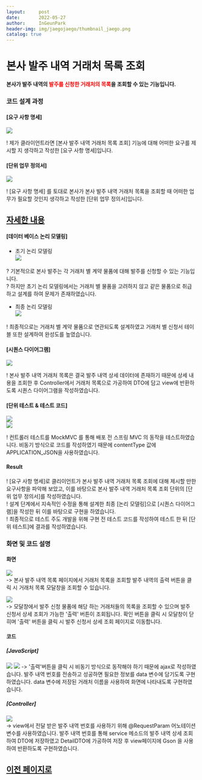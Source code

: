```yaml
---
layout:     post
date:       2022-05-27
author:     InGeunPark
header-img: img/jaegojaego/thumbnail_jaego.png
catalog: true
---
```


# 본사 발주 내역 거래처 목록 조회

<p style="font-weight:bold">본사가 발주 내역의 <font style="color:red;">발주를 신청한 거래처의 목록</font>을 조회할 수 있는 기능입니다.</p>

### 코드 설계 과정

#### [요구 사항 명세]
<img src="../../../../img/jaegojaego/selectCompanyOrderCientList/company-order-client-list_1.png"> <br>

! 제가 클라이언트라면 [본사 발주 내역 거래처 목록 조회] 기능에 대해 어떠한 요구를 제시할 지 생각하고 작성한 [요구 사항 명세]입니다.

#### [단위 업무 정의서] 

<img src="../../../../img/jaegojaego/selectCompanyOrderCientList/company-order-client-list_2.png"> <br>

! [요구 사항 명세] 를 토대로 본사가 본사 발주 내역 거래처 목록을 조회할 때 어떠한 업무가 필요할 것인지 생각하고 작성한 [단위 업무 정의서]입니다.

## [자세한 내용](https://www.notion.so/912b85f8f7f645b6859401cccae0124b)

#### [데이터 베이스 논리 모델링]
- 초기 논리 모델링 <br>
<img src="../../../../img/jaegojaego/companyOrderList/company-order-list_3.png"> <br>

? 기본적으로 본사 발주는 각 거래처 별 계약 물품에 대해 발주를 신청할 수 있는 기능입니다. <br>
? 하지만 초기 논리 모델링에서는 거래처 별 물품을 고려하지 않고 같은 물품으로 취급하고 설계를 하여 문제가 존재하였습니다.

- 최종 논리 모델링 <br>
<img src="../../../../img/jaegojaego/companyOrderList/company-order-list_4.png"> <br>

! 최종적으로는 거래처 별 계약 물품으로 연관되도록 설계하였고 거래처 별 신청서 테이블 또한 설계하여 완성도를 높였습니다.

#### [시퀀스 다이어그램]

<img src="../../../../img/jaegojaego/selectCompanyOrderCientList/company-order-client-list_3.png"><br>

! 본사 발주 내역 거래처 목록은 결국 발주 내역 상세 데이터에 존재하기 때문에 상세 내용을 조회한 후 Controller에서 거래처 목록으로 가공하여 DTO에 담고 view에 반환하도록 시퀀스 다이어그램을 작성하였습니다.

#### [단위 테스트 & 테스트 코드]

<img src="../../../../img/jaegojaego/selectCompanyOrderCientList/company-order-client-list_4.png"> <br>
<img src="../../../../img/jaegojaego/selectCompanyOrderCientList/company-order-client-list_5.png"> <br>

! 컨트롤러 테스트를 MockMVC 를 통해 배포 전 스프링 MVC 의 동작을 테스트하였습니다. 비동기 방식으로 코드를 작성하였기 때문에 contentType 값에 APPLICATION_JSON을 사용하였습니다.

#### Result
! [요구 사항 명세]로 클리이언트가 본사 발주 내역 거래처 목록 조회에 대해 제시할 만한 요구사항을 파악해 보았고, 이를 바탕으로 본사 발주 내역 거래처 목록 조회 단위의  [단위 업무 정의서]를 작성하였습니다.  <br>
! 설계 단계에서 지속적인 수정을 통해 설계한 최종 [논리 모델링]으로  [시퀀스 다이어그램]을 작성한 뒤 이를 바탕으로 구현을 하였습니다. <br>
! 최종적으로 테스트 주도 개발을 위해 구현 전 테스트 코드를 작성하여 테스트 한 뒤 [단위 테스트]에 결과를 작성하였습니다. 

### 화면 및 코드 설명

#### 화면
<img src="../../../../img/jaegojaego/selectCompanyOrderCientList/company-order-client-list_6.png"> <br>
-> 본사 발주 내역 목록 페이지에서 거래처 목록을 조회할 발주 내역의 출력 버튼을 클릭 시 거래처 목록 모달창을 조회할 수 있습니다.

<img src="../../../../img/jaegojaego/selectCompanyOrderCientList/company-order-client-list_7.png"> <br>
-> 모달창에서 발주 신청 물품에 해당 하는 거래처들의 목록을 조회할 수 있으며 발주 신청서 상세 조회가 가능한 '출력' 버튼이 조회됩니다. 확인 버튼을 클릭 시 모달창이 닫히며 '출력' 버튼을 클릭 시 발주 신청서 상세 조회 페이지로 이동합니다.

#### 코드

##### [JavaScript]
<img src="../../../../img/jaegojaego/selectCompanyOrderCientList/company-order-client-list_8.png">
<img src="../../../../img/jaegojaego/selectCompanyOrderCientList/company-order-client-list_9.png">
-> '출력'버튼을 클릭 시 비동기 방식으로 동작해야 하기 때문에 ajax로 작성하였습니다. 발주 내역 번호를 전송하고 성공하면 필요한 정보를 data 변수에 담기도록 구현하였습니다.
data 변수에 저장된 거래처 이름을 사용하여 화면에 나타내도록 구현하였습니다. <br>

##### [Controller]
<img src="../../../../img/jaegojaego/selectCompanyOrderCientList/company-order-client-list_10.png"> <br>
-> view에서 전달 받은 발주 내역 번호를 사용하기 위해 @RequestParam 어노테이션 변수를 사용하였습니다. 발주 내역 번호를 통해 service 메소드의 발주 내역 상세 조회
하여 DTO에 저장하였고 DetailDTO에 가공하여 저장 후 view페이지에 Gson 을 사용하여 반환하도록 구현하였습니다. <br>

## [이전 페이지로](https://ingeunpark.github.io/2022/05/27/jaegojaego/#list)



